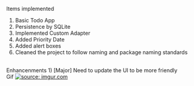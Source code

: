 Items implemented 
1) Basic Todo App<br>
2) Persistence by SQLite<br> 
3) Implemented Custom Adapter<br>
4) Added Priority Date<br>
5) Added alert boxes<br> 
6) Cleaned the project to follow naming and package naming standards<br>


<br>
Enhancenments 
1) [Major] Need to update the UI to be more friendly 

<br>
Gif 
<a href="http://imgur.com/izyGcir"><img src="http://i.imgur.com/izyGcir.gif" title="source: imgur.com" /></a>
